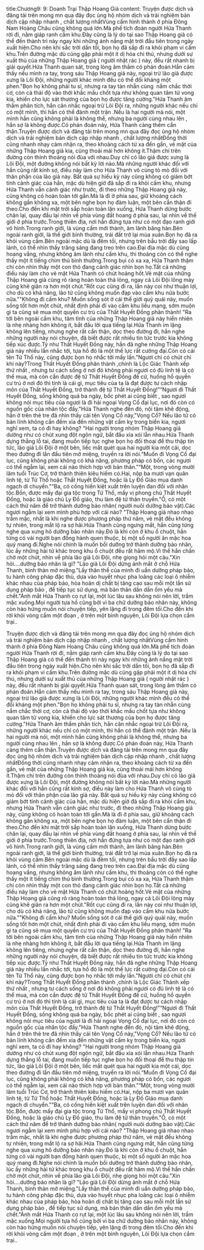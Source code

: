 title:Chương9: 9: Doanh Trại Thập Hoang Giả
content:
Truyện được dịch và đăng tải trên mong mn qua đây đọc ủng hộ nhóm dịch và trải nghiệm bản dịch cập nhập nhanh , chất lượng nhấtVùng cấm hình thành ở phía Đông Nam Hoàng Châu cũng không quá lớn.Mà phế tích đoàn người Hứa Thanh rời đi, nằm giáp ranh cấm khu.Đây cũng là lý do tại sao Thập Hoang giả có thể đến thành trì này ngay khi những ánh nắng mặt trời đầu tiên trong ngày xuất hiện.Cho nên khi sắc trời dần tối, bọn họ đã sắp đi ra khỏi phạm vi cấm khu.Trên đường mặc dù cũng gặp phải một ít dị hóa chi thú, nhưng dưới sự xuất thủ của những Thập Hoang giả ( người nhặt rác ) này, đều rất nhanh bị giải quyết.Hứa Thanh quan sát, trong lòng âm thầm có phán đoán.Hắn cảm thấy nếu mình ra tay, trong sáu Thập Hoang giả này, ngoại trừ lão giả được xưng là Lôi Đội, những người khác mình đều có thể đối kháng một phen."Bọn họ không phải tu sĩ, nhưng ra tay tàn nhẫn cùng  nắm chắc thời cơ, còn cả thái độ vào thời khắc mấu chốt tựa như không quan tâm tử vong kia, khiến cho lực sát thương của bọn họ được tăng cường."Hứa Thanh âm thầm phân tích, hắn cân nhắc ngoại trừ Lôi Đội ra, những người khác nếu chỉ có một mình, thì hắn có thể đánh một trận .Nếu là hai người mà nói, một mình hắn cũng không phải là không thể, nhưng ba người cùng nhau lên , hắn sợ là không được.Có phán đoán này, Hứa Thanh càng thêm cẩn thận.Truyện được dịch và đăng tải trên mong mn qua đây đọc ủng hộ nhóm dịch và trải nghiệm bản dịch cập nhập nhanh , chất lượng nhấtĐồng thời cũng nhanh nhạy cảm nhận ra, theo khoảng cách từ xa đến gần, vẻ mặt của những Thập Hoang giả kia, cũng thoải mái hơn không ít.Thậm chí trên đường còn thỉnh thoảng nói đùa với nhau.Duy chỉ có lão giả được xưng là Lôi Đội, một đường không nói bất kỳ lời nào.Mà những người khác đối với hắn cũng rất kính sợ, điều này làm cho Hứa Thanh vô cùng tò mò đối với thân phận của lão giả này. Bất quá sự hiếu kỳ này cũng không có giảm bớt tính cảnh giác của hắn, mặc dù hiện giờ đã sắp đi ra khỏi cấm khu, nhưng Hứa Thanh vẫn cảnh giác như trước, đi theo những Thập Hoang giả này, cũng không có hoàn toàn tới gần.Mà là đi ở phía sau, giữ khoảng cách không gần không xa, một bên nghe bọn họ đàm luận, một bên cẩn thận đi theo.Cho đến khi mặt trời sắp hoàn toàn lặn xuống, Hứa Thanh dừng bước chân lại, quay đầu lại nhìn về phía vùng đất hoang ở phía sau, lại nhìn về thế giới ở phía trước.Trong thiên địa, nơi hắn đứng tựa như có một đạo ranh giới vô hình.Trong ranh giới, là vùng cấm mới thành, âm lãnh băng hàn.Bên ngoài ranh giới, là thế giới bình thường, trái đất trở lại mùa xuân.Bọn họ đã ra khỏi vùng cấm.Bên ngoài mặc dù là đêm tối, nhưng trên bầu trời đầy sao lấp lánh, có thể nhìn thấy trăng sáng đang treo trên cao.Đại địa mặc dù cũng hoang vắng, nhưng không âm lãnh như cấm khu, thi thoảng còn có thể nghe thấy một ít tiếng chim thú bình thường.Trong bụi cỏ xa xa, Hứa Thanh thậm chí còn nhìn thấy một con thỏ đang cảnh giác nhìn bọn họ.Tất cả những điều này làm cho vẻ mặt Hứa Thanh có chút hoảng hốt.Vẻ mặt của những Thập Hoang giả cũng rõ ràng hoàn toàn thả lỏng, ngay cả Lôi Đội lông mày cũng khẽ giãn ra hơn một chút."Rốt cục cũng đi ra, lần này coi như thuận lợi, cho dù có khả năng, lão tử cũng không muốn đạp vào cấm khu nửa bước nữa.""Không đi cấm khu? Muốn sống sót ở cái thế giới quỷ quái này, muốn sống tốt hơn một chút, nhất định phải đi vào cấm khu liều mạng, sớm muộn gì ta cũng sẽ mua một quyền cư trú của Thất Huyết Đồng phân thành! "Ra tới bên ngoài cấm khu, tâm tình của những Thập Hoang giả này hiển nhiên là nhẹ nhàng hơn không ít, bắt đầu lời qua tiếng lại.Hứa Thanh im lặng không lên tiếng, nhưng nghe rất cẩn thận, dọc theo đường đi, hắn nghe những người này nói chuyện, đã biết được rất nhiều tin tức trước kia không tiếp xúc được.Tỷ như Thất Huyết Đồng này, hắn đã nghe những Thập Hoang giả này nhiều lần nhắc tới, tựa hồ đó là một thế lực rất cường đại.Còn có cái tên Tử Thổ này, cũng được bọn họ nhắc tới mấy lần."Ngươi chỉ có chút chí khí này?Trong Thất Huyết Đồng phân thành ,chính là Lộc Giác Thành xếp thứ nhất , nhưng tư cách sống ở nơi đó không phải ngươi có đủ linh tệ là có thể mua, mà còn cần được đệ tử Thất Huyết Đồng đề cử, huống hồ quyền cư trú ở nơi đó thì tính là cái gì, mục tiêu của ta là đạt được tư cách nhập môn của Thất Huyết Đồng, trở thành đệ tử Thất Huyết Đồng!”“Ngươi đi Thất Huyết Đồng, sống không quá ba ngày, bốc phét ai cũng biết , sao ngươi không nói mục tiêu của ngươi là đi hải ngoại Vọng Cổ đại lục, nơi đó còn có nguồn gốc của nhân tộc đấy."Hứa Thanh nghe đến đó, nội tâm khẽ động, hắn ở trên thẻ tre đã nhìn thấy cái tên Vọng Cổ này,"Vọng Cổ? Nếu lão tử có bản lĩnh không cần đếm xỉa đến những vật cấm kỵ trong biển kia, ngươi nghĩ xem, ta có đi hay không? "Hai người trong nhóm Thập Hoang giả dường như có chút xung đột ngôn ngữ, bắt đầu xỉa xói lẫn nhau.Hứa Thanh dựng thẳng lỗ tai, đang muốn tiếp tục nghe bọn họ đối thoại để thu thập tin tức, lão giả Lôi Đội ở một bên, liếc mắt quét qua hai người kia một cái, dọc theo đường đi lần đầu tiên mở miệng, truyền ra lời nói.“Muốn đi Vọng Cổ đại lục, cũng không phải không có khả năng, phương pháp có bốn, các ngươi có thể ngẫm lại, xem cái nào thích hợp với bản thân."“Một, trong vòng mười lăm tuổi Trúc Cơ, trở thành thiên kiêu hiếm có.Hai, nộp ba mươi vạn quân linh tệ, từ Tử Thổ hoặc Thất Huyết Đồng, hoặc là Ly Đồ Giáo mua danh ngạch di chuyển."“Ba, có cống hiến kiệt xuất trên luyện đan đối với nhân tộc.Bốn, được mấy đại gia tộc trong Tử Thổ, mấy vị phong chủ Thất Huyết Đồng, hoặc là giáo chủ Ly Đồ giáo, thu làm đệ tử thân truyền."Ồ, có một cách thứ năm để trở thành dưỡng bảo nhân( người nuôi dưỡng bảo vật).Các ngươi ngẫm lại xem mình phù hợp với cái nào? "Thập Hoang giả nhao nhao trầm mặc, nhất là khi nghe được phương pháp thứ năm, vẻ mặt đều không tự nhiên, trong mắt lộ ra sợ hãi.Hứa Thanh cũng ngưng mắt, hắn cũng từng nghe qua xưng hô dưỡng bảo nhân này.Đó là khi còn ở khu ổ chuột, hắn từng có vài người bạn đồng hành quen thuộc, bị một số người ăn mặc hoa quý mang đi.Nghe nói chính là muốn bồi dưỡng trở thành dưỡng bảo nhân, lúc ấy những hài tử khác trong khu ổ chuột đều rất hâm mộ.Vì thế hắn chần chờ một chút, nhìn về phía lão giả Lôi Đội, nhẹ giọng hỏi một câu."Xin hỏi….dưỡng bảo nhân là gì? "Lão giả Lôi Đội dừng ánh mắt ở chỗ Hứa Thanh, bình thản mở miệng."Lấy thân thể của mình đi uẩn dưỡng pháp bảo, tu hành công pháp đặc thù, dựa vào huyết nhục pha loãng các loại ô nhiễm khác nhau của pháp bảo, hòa hoãn dị chất bị tăng cao sau mỗi một lần sử dụng pháp bảo , để tiếp tục sử dụng, mà bản thân dần dần ốm yếu mà chết."Ánh mắt Hứa Thanh co rụt lại, một lúc lâu sau không nói nên lời, trầm mặc xuống.Mọi người tựa hồ cũng bởi vì ba chữ dưỡng bảo nhân này, không còn hào hứng muốn nói chuyện tiếp, yên lặng đi trong đêm tối.Cho đến khi rời khỏi vòng cấm một đoạn , ở trên một bình nguyên, Lôi Đội lựa chọn cắm trại..

Truyện được dịch và đăng tải trên mong mn qua đây đọc ủng hộ nhóm dịch và trải nghiệm bản dịch cập nhập nhanh , chất lượng nhấtVùng cấm hình thành ở phía Đông Nam Hoàng Châu cũng không quá lớn.Mà phế tích đoàn người Hứa Thanh rời đi, nằm giáp ranh cấm khu.Đây cũng là lý do tại sao Thập Hoang giả có thể đến thành trì này ngay khi những ánh nắng mặt trời đầu tiên trong ngày xuất hiện.Cho nên khi sắc trời dần tối, bọn họ đã sắp đi ra khỏi phạm vi cấm khu.Trên đường mặc dù cũng gặp phải một ít dị hóa chi thú, nhưng dưới sự xuất thủ của những Thập Hoang giả ( người nhặt rác ) này, đều rất nhanh bị giải quyết.Hứa Thanh quan sát, trong lòng âm thầm có phán đoán.Hắn cảm thấy nếu mình ra tay, trong sáu Thập Hoang giả này, ngoại trừ lão giả được xưng là Lôi Đội, những người khác mình đều có thể đối kháng một phen."Bọn họ không phải tu sĩ, nhưng ra tay tàn nhẫn cùng  nắm chắc thời cơ, còn cả thái độ vào thời khắc mấu chốt tựa như không quan tâm tử vong kia, khiến cho lực sát thương của bọn họ được tăng cường."Hứa Thanh âm thầm phân tích, hắn cân nhắc ngoại trừ Lôi Đội ra, những người khác nếu chỉ có một mình, thì hắn có thể đánh một trận .Nếu là hai người mà nói, một mình hắn cũng không phải là không thể, nhưng ba người cùng nhau lên , hắn sợ là không được.Có phán đoán này, Hứa Thanh càng thêm cẩn thận.Truyện được dịch và đăng tải trên mong mn qua đây đọc ủng hộ nhóm dịch và trải nghiệm bản dịch cập nhập nhanh , chất lượng nhấtĐồng thời cũng nhanh nhạy cảm nhận ra, theo khoảng cách từ xa đến gần, vẻ mặt của những Thập Hoang giả kia, cũng thoải mái hơn không ít.Thậm chí trên đường còn thỉnh thoảng nói đùa với nhau.Duy chỉ có lão giả được xưng là Lôi Đội, một đường không nói bất kỳ lời nào.Mà những người khác đối với hắn cũng rất kính sợ, điều này làm cho Hứa Thanh vô cùng tò mò đối với thân phận của lão giả này. Bất quá sự hiếu kỳ này cũng không có giảm bớt tính cảnh giác của hắn, mặc dù hiện giờ đã sắp đi ra khỏi cấm khu, nhưng Hứa Thanh vẫn cảnh giác như trước, đi theo những Thập Hoang giả này, cũng không có hoàn toàn tới gần.Mà là đi ở phía sau, giữ khoảng cách không gần không xa, một bên nghe bọn họ đàm luận, một bên cẩn thận đi theo.Cho đến khi mặt trời sắp hoàn toàn lặn xuống, Hứa Thanh dừng bước chân lại, quay đầu lại nhìn về phía vùng đất hoang ở phía sau, lại nhìn về thế giới ở phía trước.Trong thiên địa, nơi hắn đứng tựa như có một đạo ranh giới vô hình.Trong ranh giới, là vùng cấm mới thành, âm lãnh băng hàn.Bên ngoài ranh giới, là thế giới bình thường, trái đất trở lại mùa xuân.Bọn họ đã ra khỏi vùng cấm.Bên ngoài mặc dù là đêm tối, nhưng trên bầu trời đầy sao lấp lánh, có thể nhìn thấy trăng sáng đang treo trên cao.Đại địa mặc dù cũng hoang vắng, nhưng không âm lãnh như cấm khu, thi thoảng còn có thể nghe thấy một ít tiếng chim thú bình thường.Trong bụi cỏ xa xa, Hứa Thanh thậm chí còn nhìn thấy một con thỏ đang cảnh giác nhìn bọn họ.Tất cả những điều này làm cho vẻ mặt Hứa Thanh có chút hoảng hốt.Vẻ mặt của những Thập Hoang giả cũng rõ ràng hoàn toàn thả lỏng, ngay cả Lôi Đội lông mày cũng khẽ giãn ra hơn một chút."Rốt cục cũng đi ra, lần này coi như thuận lợi, cho dù có khả năng, lão tử cũng không muốn đạp vào cấm khu nửa bước nữa.""Không đi cấm khu? Muốn sống sót ở cái thế giới quỷ quái này, muốn sống tốt hơn một chút, nhất định phải đi vào cấm khu liều mạng, sớm muộn gì ta cũng sẽ mua một quyền cư trú của Thất Huyết Đồng phân thành! "Ra tới bên ngoài cấm khu, tâm tình của những Thập Hoang giả này hiển nhiên là nhẹ nhàng hơn không ít, bắt đầu lời qua tiếng lại.Hứa Thanh im lặng không lên tiếng, nhưng nghe rất cẩn thận, dọc theo đường đi, hắn nghe những người này nói chuyện, đã biết được rất nhiều tin tức trước kia không tiếp xúc được.Tỷ như Thất Huyết Đồng này, hắn đã nghe những Thập Hoang giả này nhiều lần nhắc tới, tựa hồ đó là một thế lực rất cường đại.Còn có cái tên Tử Thổ này, cũng được bọn họ nhắc tới mấy lần."Ngươi chỉ có chút chí khí này?Trong Thất Huyết Đồng phân thành ,chính là Lộc Giác Thành xếp thứ nhất , nhưng tư cách sống ở nơi đó không phải ngươi có đủ linh tệ là có thể mua, mà còn cần được đệ tử Thất Huyết Đồng đề cử, huống hồ quyền cư trú ở nơi đó thì tính là cái gì, mục tiêu của ta là đạt được tư cách nhập môn của Thất Huyết Đồng, trở thành đệ tử Thất Huyết Đồng!”“Ngươi đi Thất Huyết Đồng, sống không quá ba ngày, bốc phét ai cũng biết , sao ngươi không nói mục tiêu của ngươi là đi hải ngoại Vọng Cổ đại lục, nơi đó còn có nguồn gốc của nhân tộc đấy."Hứa Thanh nghe đến đó, nội tâm khẽ động, hắn ở trên thẻ tre đã nhìn thấy cái tên Vọng Cổ này,"Vọng Cổ? Nếu lão tử có bản lĩnh không cần đếm xỉa đến những vật cấm kỵ trong biển kia, ngươi nghĩ xem, ta có đi hay không? "Hai người trong nhóm Thập Hoang giả dường như có chút xung đột ngôn ngữ, bắt đầu xỉa xói lẫn nhau.Hứa Thanh dựng thẳng lỗ tai, đang muốn tiếp tục nghe bọn họ đối thoại để thu thập tin tức, lão giả Lôi Đội ở một bên, liếc mắt quét qua hai người kia một cái, dọc theo đường đi lần đầu tiên mở miệng, truyền ra lời nói.“Muốn đi Vọng Cổ đại lục, cũng không phải không có khả năng, phương pháp có bốn, các ngươi có thể ngẫm lại, xem cái nào thích hợp với bản thân."“Một, trong vòng mười lăm tuổi Trúc Cơ, trở thành thiên kiêu hiếm có.Hai, nộp ba mươi vạn quân linh tệ, từ Tử Thổ hoặc Thất Huyết Đồng, hoặc là Ly Đồ Giáo mua danh ngạch di chuyển."“Ba, có cống hiến kiệt xuất trên luyện đan đối với nhân tộc.Bốn, được mấy đại gia tộc trong Tử Thổ, mấy vị phong chủ Thất Huyết Đồng, hoặc là giáo chủ Ly Đồ giáo, thu làm đệ tử thân truyền."Ồ, có một cách thứ năm để trở thành dưỡng bảo nhân( người nuôi dưỡng bảo vật).Các ngươi ngẫm lại xem mình phù hợp với cái nào? "Thập Hoang giả nhao nhao trầm mặc, nhất là khi nghe được phương pháp thứ năm, vẻ mặt đều không tự nhiên, trong mắt lộ ra sợ hãi.Hứa Thanh cũng ngưng mắt, hắn cũng từng nghe qua xưng hô dưỡng bảo nhân này.Đó là khi còn ở khu ổ chuột, hắn từng có vài người bạn đồng hành quen thuộc, bị một số người ăn mặc hoa quý mang đi.Nghe nói chính là muốn bồi dưỡng trở thành dưỡng bảo nhân, lúc ấy những hài tử khác trong khu ổ chuột đều rất hâm mộ.Vì thế hắn chần chờ một chút, nhìn về phía lão giả Lôi Đội, nhẹ giọng hỏi một câu."Xin hỏi….dưỡng bảo nhân là gì? "Lão giả Lôi Đội dừng ánh mắt ở chỗ Hứa Thanh, bình thản mở miệng."Lấy thân thể của mình đi uẩn dưỡng pháp bảo, tu hành công pháp đặc thù, dựa vào huyết nhục pha loãng các loại ô nhiễm khác nhau của pháp bảo, hòa hoãn dị chất bị tăng cao sau mỗi một lần sử dụng pháp bảo , để tiếp tục sử dụng, mà bản thân dần dần ốm yếu mà chết."Ánh mắt Hứa Thanh co rụt lại, một lúc lâu sau không nói nên lời, trầm mặc xuống.Mọi người tựa hồ cũng bởi vì ba chữ dưỡng bảo nhân này, không còn hào hứng muốn nói chuyện tiếp, yên lặng đi trong đêm tối.Cho đến khi rời khỏi vòng cấm một đoạn , ở trên một bình nguyên, Lôi Đội lựa chọn cắm trại..